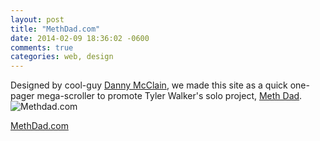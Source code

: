 ```yaml
---
layout: post
title: "MethDad.com"
date: 2014-02-09 18:36:02 -0600
comments: true
categories: web, design
---
```


[danny]: http://dannymcclain.tumblr.com/
[methdad]: https://soundcloud.com/methdad/
Designed by cool-guy [Danny McClain][danny], we made this site as a quick one-pager mega-scroller to promote Tyler Walker's solo project, [Meth Dad][methdad].
<br>
![Methdad.com](/images/methdad/methdad1.png)
<!--more-->
[methdadcom]: http://old.methdad.com/
[MethDad.com][methdadcom]
